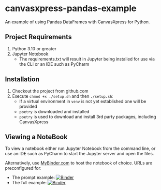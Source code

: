 # canvasxpress-pandas-example
An example of using Pandas DataFrames with CanvasXpress for Python.

## Project Requirements
1. Python 3.10 or greater
2. Jupyter Notebook
   * The requirements.txt will result in Jupyter being installed for use via the
     CLI or an IDE such as PyCharm

## Installation
1. Checkout the project from github.com
2. Execute `chmod +x ./setup.sh` and then `./setup.sh`:
   * If a virtual environment in `venv` is not yet established one will be provided
   * `poetry` is downloaded and installed
   * `poetry` is used to download and install 3rd party packages, including CanvasXpress

## Viewing a NoteBook
To view a notebook either run Jupyter Notebook from the command line, or use an IDE
such as PyCharm to start the Jupyter server and open the files.

Alternatively, use [MyBinder.com](https://mybinder.org/) to host the notebook of
choice.  URLs are preconfigured for:
* The prompt example: [![Binder](https://mybinder.org/badge_logo.svg)](https://mybinder.org/v2/gh/docinfosci/canvasxpress-pandas-example/HEAD?urlpath=%2Fdoc%2Ftree%2Fprompt_example.ipynb)
* The full example: [![Binder](https://mybinder.org/badge_logo.svg)](https://mybinder.org/v2/gh/docinfosci/canvasxpress-pandas-example/HEAD?urlpath=%2Fdoc%2Ftree%2Fdotplot_example.ipynb)
